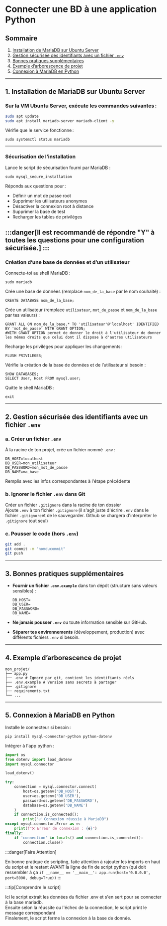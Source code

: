 # Connecter une BD à une application Python

## Sommaire

1. [Installation de MariaDB sur Ubuntu Server](#1-installation-de-mariadb-sur-ubuntu-server)
2. [Gestion sécurisée des identifiants avec un fichier `.env`](#2-gestion-sécurisée-des-identifiants-avec-un-fichier-env)
3. [Bonnes pratiques supplémentaires](#3-bonnes-pratiques-supplémentaires)
4. [Exemple d’arborescence de projet](#4-exemple-darborescence-de-projet)
5. [Connexion à MariaDB en Python](#5-Connexion-à-mariadb-en-python)

---

## 1. Installation de MariaDB sur Ubuntu Server

### Sur la VM Ubuntu Server, exécute les commandes suivantes :

```bash
sudo apt update
sudo apt install mariadb-server mariadb-client -y
```
Vérifie que le service fonctionne :

```
sudo systemctl status mariadb
```
---

### Sécurisation de l’installation

Lance le script de sécurisation fourni par MariaDB :

```
sudo mysql_secure_installation
```
Réponds aux questions pour :
- Définir un mot de passe root
- Supprimer les utilisateurs anonymes
- Désactiver la connexion root à distance
- Supprimer la base de test
- Recharger les tables de privilèges

:::danger[Il est recommandé de répondre "**Y**" à toutes les questions pour une configuration sécurisée.]
:::
---

### Création d’une base de données et d’un utilisateur

Connecte-toi au shell MariaDB :

```
sudo mariadb
```

Crée une base de données (remplace `nom_de_la_base` par le nom souhaité) :

```
CREATE DATABASE nom_de_la_base;
```

Crée un utilisateur (remplace `utilisateur`, `mot_de_passe` et `nom_de_la_base` par tes valeurs) :

```
GRANT ALL ON nom_de_la_base.* TO 'utilisateur'@'localhost' IDENTIFIED BY 'mot_de_passe' WITH GRANT OPTION; 
#WITH GRANT OPTION permet de donner le droit à l'utilisateur de donner les mêmes droits que celui dont il dispose à d'autres utilisateurs
```

Recharge les privilèges pour appliquer les changements :

```
FLUSH PRIVILEGES;
```

Vérifie la création de la base de données et de l’utilisateur si besoin :

```
SHOW DATABASES;
SELECT User, Host FROM mysql.user;
```

Quitte le shell MariaDB :

```
exit
```

---

## 2. Gestion sécurisée des identifiants avec un fichier `.env`

### a. Créer un fichier `.env`

À la racine de ton projet, crée un fichier nommé `.env` :
```
DB_HOST=localhost
DB_USER=mon_utilisateur
DB_PASSWORD=mon_mot_de_passe
DB_NAME=ma_base
```
Remplis avec les infos correspondantes à l'étape précédente

### b. Ignorer le fichier `.env` dans Git

Créer un fichier `.gitignore` dans la racine de ton dossier   
Ajoute `.env` à ton fichier `.gitignore` (il s'agit juste d'écrire `.env` dans le fichier `.gitignore`et de le sauvegarder. Github se chargera d'interpréter le `.gitignore` tout seul)  

### c. Pousser le code (hors `.env`)

```bash
git add .
git commit -m "nomducommit"
git push
```
---

## 3. Bonnes pratiques supplémentaires

- **Fournir un fichier `.env.example`** dans ton dépôt (structure sans valeurs sensibles) :

    ```
    DB_HOST=
    DB_USER=
    DB_PASSWORD=
    DB_NAME=
    ```

- **Ne jamais pousser `.env`** ou toute information sensible sur GitHub.
- **Séparer tes environnements** (développement, production) avec différents fichiers `.env` si besoin.

---

## 4. Exemple d’arborescence de projet

```
mon_projet/
├── app.py
├── .env # Ignoré par git, contient les identifiants réels
├── .env.example # Version sans secrets à partager
├── .gitignore
├── requirements.txt
└── ...
```

---

## 5. Connexion à MariaDB en Python

Installe le connecteur si besoin :
```
pip install mysql-connector-python python-dotenv
```

Intégrer à l'app python :

```python
import os
from dotenv import load_dotenv
import mysql.connector

load_dotenv()

try:
    connection = mysql.connector.connect(
        host=os.getenv('DB_HOST'),
        user=os.getenv('DB_USER'),
        password=os.getenv('DB_PASSWORD'),
        database=os.getenv('DB_NAME')
    )
    if connection.is_connected():
        print("✅ Connexion réussie à MariaDB")
except mysql.connector.Error as e:
    print(f"❌ Erreur de connexion : {e}")
finally:
    if 'connection' in locals() and connection.is_connected():
        connection.close()

```
:::danger[Faire Attention]

En bonne pratique de scripting, faite attention à rajouter les imports en haut du script et le restant AVANT la ligne de fin de script python (qui doit ressembler à ça `if __name__ == '__main__':
    app.run(host='0.0.0.0', port=5000, debug=True))`
:::

:::tip[Comprendre le script]

Ici le script extrait les données du fichier .env et s'en sert pour se connecter à la base mariadb.  
Ensuite selon la réussite ou l'échec de la connection, le script print le message correspondant  
Finalement, le script ferme la connexion à la base de donnée.


